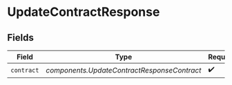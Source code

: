 # UpdateContractResponse


## Fields

| Field                                       | Type                                        | Required                                    | Description                                 |
| ------------------------------------------- | ------------------------------------------- | ------------------------------------------- | ------------------------------------------- |
| `contract`                                  | *components.UpdateContractResponseContract* | :heavy_check_mark:                          | N/A                                         |